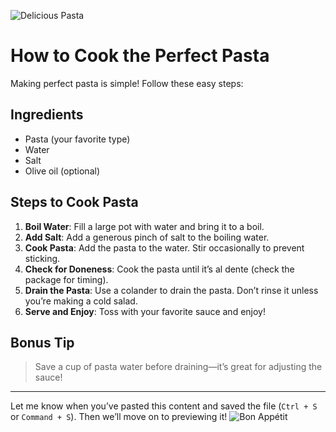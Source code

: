 ![Delicious Pasta](https://plus.unsplash.com/premium_photo-1677000666761-ff476a65c8ba?w=900&auto=format&fit=crop&q=60&ixlib=rb-4.0.3&ixid=M3wxMjA3fDB8MHxzZWFyY2h8MXx8cGFzdGF8ZW58MHx8MHx8fDA%3D)

# How to Cook the Perfect Pasta

Making perfect pasta is simple! Follow these easy steps:

## Ingredients

- Pasta (your favorite type)
- Water
- Salt
- Olive oil (optional)

## Steps to Cook Pasta

1. **Boil Water**: Fill a large pot with water and bring it to a boil.
2. **Add Salt**: Add a generous pinch of salt to the boiling water.
3. **Cook Pasta**: Add the pasta to the water. Stir occasionally to prevent sticking.
4. **Check for Doneness**: Cook the pasta until it’s al dente (check the package for timing).
5. **Drain the Pasta**: Use a colander to drain the pasta. Don’t rinse it unless you’re making a cold salad.
6. **Serve and Enjoy**: Toss with your favorite sauce and enjoy!

## Bonus Tip

> Save a cup of pasta water before draining—it’s great for adjusting the sauce!

---

Let me know when you’ve pasted this content and saved the file (`Ctrl + S` or `Command + S`). Then we’ll move on to previewing it!
![Bon Appétit](https://images.unsplash.com/photo-1481931098730-318b6f776db0?fm=jpg&q=60&w=3000&ixlib=rb-4.0.3&ixid=M3wxMjA3fDB8MHxzZWFyY2h8M3x8cGFzdGF8ZW58MHx8MHx8fDA%3D)
